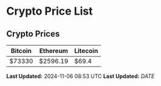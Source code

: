 # Crypto Price List

## Crypto Prices
| Bitcoin | Ethereum | Litecoin |
| ------- | -------- | -------- |
| $73330 | $2596.19 | $69.4 |
**Last Updated:** 2024-11-06 08:53 UTC
**Last Updated:** $DATE$

